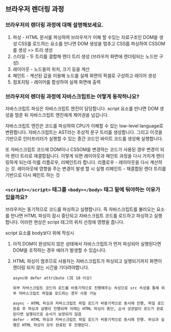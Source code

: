 ## 브라우저 렌더링 과정

### 브라우저의 렌더링 과정에 대해 설명해보세요.

1. 파싱 - HTML 문서를 파싱하여 브라우저가 이해 할 수있는 자료구조인 DOM을 생성
   CSS를 로드하는 요소를 만나면 DOM 생성을 멈추고 CSS를 파싱하여 CSSOM를 생성 => 트리 생성
2. 스타일 - 두 트리를 결합해 렌더 트리 생성 (브라우저 화면에 렌더링되는 노드만 구성)
3. 레이아웃 - 노드들의 위치, 크기 등을 계산
4. 페인트 - 계산된 값을 이용해 노드를 실제 화면의 픽셀로 구성하고 레이어 생성
5. 컴포지팅 - 레이어를 합성하여 실제 화면에 출력

### 브라우저의 렌더링 과정에 자바스크립트는 어떻게 동작하나요?

자바스크립트 파싱은 자바스크립트 엔진이 담당합니다.
script 요소를 만나면 DOM 생성을 멈춘 뒤 자바스크립트 엔진에게 제어권을 넘깁니다.

자바스크립트 엔진은 코드를 파싱하여 CPU가 이해할 수 있는 low-level language로 변환합니다.
자바스크립트는 AST라는 추상적 문구 트리를 생성합니다. 그리고 이것을 기반으로 인터프리터가 실행할 수 있는 중간 코드인 바이트 코드를 생성해 실행합니다.

또 자바스크립트 코드에 DOM이나 CSSOM을 변경하는 코드가 사용된 경우 변경이 되어 렌더 트리로 재결합됩니다.
이렇게 되면 레이아웃과 페인트 과정을 다시 거치게 렌더링하게 되는데 이를 리플로우, 리페인트라 합니다.
리플로우 - 레이아웃을 다시 계산하는 것. 레이아웃에 영향을 주는 변경이 발생 할 시 실행
리페인트 - 재결합된 렌더 트리를 기반으로 다시 페인트 하는 것

### `<script></script>` 태그를 `<body></body>` 태그 밑에 둬야하는 이유가 있을까요?

브라우저는 동기적으로 코드를 파싱하고 실행합니다.
즉 자바스크립트를 불러오는 요소를 만나면 HTML 파싱이 잠시 중단되고 자바스크립트 코드를 로드하고 파싱하고 실행합니다.
이러한 현상은 script 태그의 위치 선정에 영향을 줍니다.

script 요소를 body보다 위에 작성시

1.  아직 DOM이 완성되지 않은 상태에서 자바스크립트가 먼저 파싱되어 실행된다면 DOM을 조작하는 경우 에러가 발생할 수 있습니다.
2.  HTML 파싱이 멈추므로 사용자는 자바스크립트가 파싱되고 실행되기까지 화면이 렌더링 되지 않는 시간을 기다려야합니다.

        async와 defer attribute (IE 10 이상)

        외부 자바스크립트 코드의 로드를 비동기적으로 진행해주는 속성으로 src 속성을 통해 외부 자바스크립트 파일을 로드하는 경우 사용 가능

        async - HTML 파싱과 자바스크립트 파일 로드가 비동기적으로 동시에 진행, 파일 로드 완료 후 파싱과 실행이 진행되며 이때는 HTML 파싱이 중단, 순서 상관없이 로드가 완료된다면 실행되므로 순서가 보장되지 않음
        defer - HTML 파싱과 자바스크립트 파일 로드가 비동기적으로 동시에 진행. 파싱과 실행은 HTML 파싱이 모두 완료된 후 진행된다.
